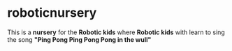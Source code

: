 # roboticnursery

This is a **nursery** for the **Robotic kids** where **Robotic kids** with learn to sing the song **"Ping Pong Ping Pong Pong in the wull"**

